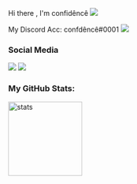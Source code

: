 Hi there , I'm confidêncê <img src="https://komarev.com/ghpvc/?username=CONFDNCE&color=00ff54"/>

<p align="left"></p>
My Discord Acc: confdêncê#0001
<img src="https://lanyard-profile-readme.vercel.app/api/924376099180396654" width="%100" height"150px" />

<h3>Social Media</h3>
<p align="left">
  <a href="https://discord.com/users/924376099180396654" target"blank_"><img src="https://img.shields.io/badge/discord%20-7289DA.svg?&style=for-the-badge&logo=discord&logoColor=white"></a>
  <a href="https://github.com/CONFDNCE" target"blank_"><img src="https://img.shields.io/badge/GitHub%20-191717.svg?&style=for-the-badge&logo=github&logoColor=white"></a>
</p>




<h3 align="left">My GitHub Stats:</h3>
<p align="left">
   <img src="https://github-readme-stats.vercel.app/api?username=CONFDNCE&count_private=true&show_icons=true&theme=dark&hide_border=true" width="%100" height="150px" alt="stats" />

</p>

